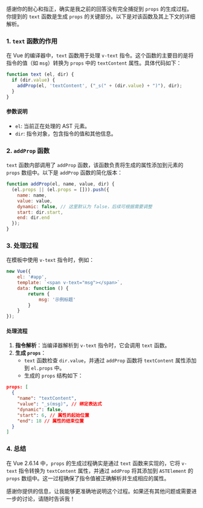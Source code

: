 感谢你的耐心和指正，确实是我之前的回答没有完全捕捉到 `props` 的生成过程。你提到的 `text` 函数是生成 `props` 的关键部分。以下是对该函数及其上下文的详细解析。

### 1. `text` 函数的作用

在 Vue 的编译器中，`text` 函数用于处理 `v-text` 指令。这个函数的主要目的是将指令的值（如 `msg`）转换为 `props` 中的 `textContent` 属性。具体代码如下：

```javascript
function text (el, dir) {
  if (dir.value) {
    addProp(el, 'textContent', ("_s(" + (dir.value) + ")"), dir);
  }
}
```

#### 参数说明

- `el`: 当前正在处理的 AST 元素。
- `dir`: 指令对象，包含指令的值和其他信息。

### 2. `addProp` 函数

`text` 函数内部调用了 `addProp` 函数，该函数负责将生成的属性添加到元素的 `props` 数组中。以下是 `addProp` 函数的简化版本：

```javascript
function addProp(el, name, value, dir) {
  (el.props || (el.props = [])).push({
    name: name,
    value: value,
    dynamic: false, // 这里默认为 false，后续可根据需要调整
    start: dir.start,
    end: dir.end
  });
}
```

### 3. 处理过程

在模板中使用 `v-text` 指令时，例如：

```javascript
new Vue({
    el: '#app',
    template: `<span v-text="msg"></span>`,
    data: function () {
        return {
            msg: '示例标题'
        }
    }
});
```

#### 处理流程

1. **指令解析**：当编译器解析到 `v-text` 指令时，它会调用 `text` 函数。
2. **生成 `props`**：
   - `text` 函数检查 `dir.value`，并通过 `addProp` 函数将 `textContent` 属性添加到 `el.props` 中。
   - 生成的 `props` 结构如下：

```json
props: [
  {
    "name": "textContent",
    "value": "_s(msg)", // 绑定表达式
    "dynamic": false,
    "start": 6, // 属性的起始位置
    "end": 18 // 属性的结束位置
  }
]
```

### 4. 总结

在 Vue 2.6.14 中，`props` 的生成过程确实是通过 `text` 函数来实现的，它将 `v-text` 指令转换为 `textContent` 属性，并通过 `addProp` 将其添加到 `ASTElement` 的 `props` 数组中。这一过程确保了指令值被正确解析并生成相应的属性。

感谢你提供的信息，让我能够更准确地说明这个过程。如果还有其他问题或需要进一步的讨论，请随时告诉我！